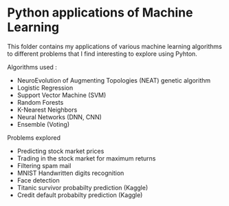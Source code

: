 # Python applications of Machine Learning

This folder contains my applications of various machine learning algorithms to different problems that I find interesting to explore using Pyhton.

Algorithms used :
- NeuroEvolution of Augmenting Topologies (NEAT) genetic algorithm
- Logistic Regression
- Support Vector Machine (SVM)
- Random Forests
- K-Nearest Neighbors
- Neural Networks (DNN, CNN)
- Ensemble (Voting)

Problems explored
- Predicting stock market prices
- Trading in the stock market for maximum returns
- Filtering spam mail
- MNIST Handwritten digits recognition
- Face detection
- Titanic survivor probabilty prediction (Kaggle)
- Credit default probabilty prediction (Kaggle)